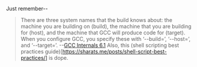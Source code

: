 Just remember--
> There are three system names that the build knows about: the machine you are building
on (build), the machine that you are building for (host), and the machine that GCC will
produce code for (target). When you configure GCC, you specify these with ‘--build=’,
‘--host=’, and ‘--target=’.
--[GCC Internals 6.1](https://gcc.gnu.org/onlinedocs/gccint.pdf)
Also, this (shell scripting best practices guide)[https://sharats.me/posts/shell-script-best-practices/] is dope.
